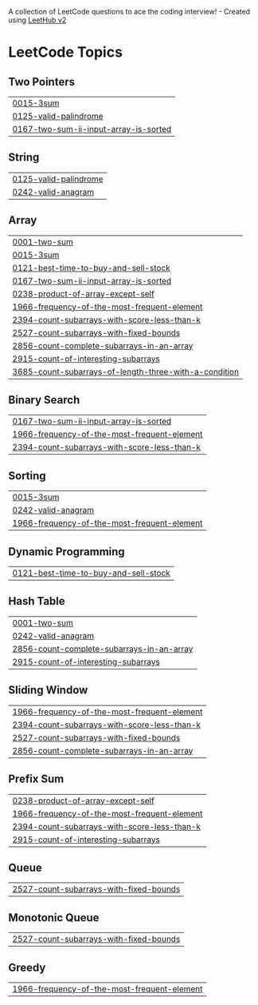 A collection of LeetCode questions to ace the coding interview! - Created using [LeetHub v2](https://github.com/arunbhardwaj/LeetHub-2.0)
<!---LeetCode Topics Start-->
# LeetCode Topics
## Two Pointers
|  |
| ------- |
| [0015-3sum](https://github.com/abraham-diress/problem-solving/tree/master/0015-3sum) |
| [0125-valid-palindrome](https://github.com/abraham-diress/problem-solving/tree/master/0125-valid-palindrome) |
| [0167-two-sum-ii-input-array-is-sorted](https://github.com/abraham-diress/problem-solving/tree/master/0167-two-sum-ii-input-array-is-sorted) |
## String
|  |
| ------- |
| [0125-valid-palindrome](https://github.com/abraham-diress/problem-solving/tree/master/0125-valid-palindrome) |
| [0242-valid-anagram](https://github.com/abraham-diress/problem-solving/tree/master/0242-valid-anagram) |
## Array
|  |
| ------- |
| [0001-two-sum](https://github.com/abraham-diress/problem-solving/tree/master/0001-two-sum) |
| [0015-3sum](https://github.com/abraham-diress/problem-solving/tree/master/0015-3sum) |
| [0121-best-time-to-buy-and-sell-stock](https://github.com/abraham-diress/problem-solving/tree/master/0121-best-time-to-buy-and-sell-stock) |
| [0167-two-sum-ii-input-array-is-sorted](https://github.com/abraham-diress/problem-solving/tree/master/0167-two-sum-ii-input-array-is-sorted) |
| [0238-product-of-array-except-self](https://github.com/abraham-diress/problem-solving/tree/master/0238-product-of-array-except-self) |
| [1966-frequency-of-the-most-frequent-element](https://github.com/abraham-diress/problem-solving/tree/master/1966-frequency-of-the-most-frequent-element) |
| [2394-count-subarrays-with-score-less-than-k](https://github.com/abraham-diress/problem-solving/tree/master/2394-count-subarrays-with-score-less-than-k) |
| [2527-count-subarrays-with-fixed-bounds](https://github.com/abraham-diress/problem-solving/tree/master/2527-count-subarrays-with-fixed-bounds) |
| [2856-count-complete-subarrays-in-an-array](https://github.com/abraham-diress/problem-solving/tree/master/2856-count-complete-subarrays-in-an-array) |
| [2915-count-of-interesting-subarrays](https://github.com/abraham-diress/problem-solving/tree/master/2915-count-of-interesting-subarrays) |
| [3685-count-subarrays-of-length-three-with-a-condition](https://github.com/abraham-diress/problem-solving/tree/master/3685-count-subarrays-of-length-three-with-a-condition) |
## Binary Search
|  |
| ------- |
| [0167-two-sum-ii-input-array-is-sorted](https://github.com/abraham-diress/problem-solving/tree/master/0167-two-sum-ii-input-array-is-sorted) |
| [1966-frequency-of-the-most-frequent-element](https://github.com/abraham-diress/problem-solving/tree/master/1966-frequency-of-the-most-frequent-element) |
| [2394-count-subarrays-with-score-less-than-k](https://github.com/abraham-diress/problem-solving/tree/master/2394-count-subarrays-with-score-less-than-k) |
## Sorting
|  |
| ------- |
| [0015-3sum](https://github.com/abraham-diress/problem-solving/tree/master/0015-3sum) |
| [0242-valid-anagram](https://github.com/abraham-diress/problem-solving/tree/master/0242-valid-anagram) |
| [1966-frequency-of-the-most-frequent-element](https://github.com/abraham-diress/problem-solving/tree/master/1966-frequency-of-the-most-frequent-element) |
## Dynamic Programming
|  |
| ------- |
| [0121-best-time-to-buy-and-sell-stock](https://github.com/abraham-diress/problem-solving/tree/master/0121-best-time-to-buy-and-sell-stock) |
## Hash Table
|  |
| ------- |
| [0001-two-sum](https://github.com/abraham-diress/problem-solving/tree/master/0001-two-sum) |
| [0242-valid-anagram](https://github.com/abraham-diress/problem-solving/tree/master/0242-valid-anagram) |
| [2856-count-complete-subarrays-in-an-array](https://github.com/abraham-diress/problem-solving/tree/master/2856-count-complete-subarrays-in-an-array) |
| [2915-count-of-interesting-subarrays](https://github.com/abraham-diress/problem-solving/tree/master/2915-count-of-interesting-subarrays) |
## Sliding Window
|  |
| ------- |
| [1966-frequency-of-the-most-frequent-element](https://github.com/abraham-diress/problem-solving/tree/master/1966-frequency-of-the-most-frequent-element) |
| [2394-count-subarrays-with-score-less-than-k](https://github.com/abraham-diress/problem-solving/tree/master/2394-count-subarrays-with-score-less-than-k) |
| [2527-count-subarrays-with-fixed-bounds](https://github.com/abraham-diress/problem-solving/tree/master/2527-count-subarrays-with-fixed-bounds) |
| [2856-count-complete-subarrays-in-an-array](https://github.com/abraham-diress/problem-solving/tree/master/2856-count-complete-subarrays-in-an-array) |
## Prefix Sum
|  |
| ------- |
| [0238-product-of-array-except-self](https://github.com/abraham-diress/problem-solving/tree/master/0238-product-of-array-except-self) |
| [1966-frequency-of-the-most-frequent-element](https://github.com/abraham-diress/problem-solving/tree/master/1966-frequency-of-the-most-frequent-element) |
| [2394-count-subarrays-with-score-less-than-k](https://github.com/abraham-diress/problem-solving/tree/master/2394-count-subarrays-with-score-less-than-k) |
| [2915-count-of-interesting-subarrays](https://github.com/abraham-diress/problem-solving/tree/master/2915-count-of-interesting-subarrays) |
## Queue
|  |
| ------- |
| [2527-count-subarrays-with-fixed-bounds](https://github.com/abraham-diress/problem-solving/tree/master/2527-count-subarrays-with-fixed-bounds) |
## Monotonic Queue
|  |
| ------- |
| [2527-count-subarrays-with-fixed-bounds](https://github.com/abraham-diress/problem-solving/tree/master/2527-count-subarrays-with-fixed-bounds) |
## Greedy
|  |
| ------- |
| [1966-frequency-of-the-most-frequent-element](https://github.com/abraham-diress/problem-solving/tree/master/1966-frequency-of-the-most-frequent-element) |
<!---LeetCode Topics End-->